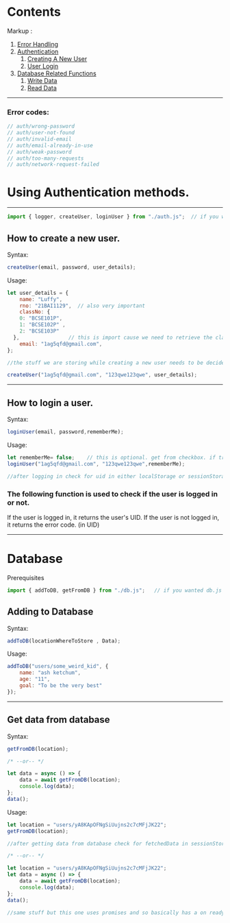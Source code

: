
# Contents
Markup :
1. [Error Handling](#error-codes)
2. [Authentication](#using-authentication-methods)
   1. [Creating A New User](#how-to-create-a-new-user)
   2. [User Login](#how-to-login-a-user)
3. [Database Related Functions](#database)
   1. [Write Data](#adding-to-database)
   2. [Read Data](#get-data-from-database)

--------------------------------------------------------------------------------------------------------------------------------------

### Error codes:
```javascript
// auth/wrong-password
// auth/user-not-found
// auth/invalid-email
// auth/email-already-in-use
// auth/weak-password
// auth/too-many-requests
// auth/network-request-failed
```

# Using Authentication methods.
--------------------------------------------------------------------------------------------------------------------------------------
```javascript
import { logger, createUser, loginUser } from "./auth.js";  // if you wanted auth.js
```

## How to create a new user.

Syntax:
```javascript
createUser(email, password, user_details);
```

Usage:
```javascript
let user_details = {
    name: "Luffy",
    rno: "21BAI1129",  // also very important
    classNo: {
    0: "BCSE101P",
    1: "BCSE102P" , 
    2: "BCSE103P"
  },                // this is import cause we need to retrieve the classno. for live tests.
    email: "1ag5qfd@gmail.com",
};

//the stuff we are storing while creating a new user needs to be decided.

createUser("1ag5qfd@gmail.com", "123qwe123qwe", user_details);
```


--------------------------------------------------------------------------------------------------------------------------------------

## How to login a user.

Syntax:
```javascript
loginUser(email, password,rememberMe);
```

Usage:
```javascript
let rememberMe= false;    // this is optional. get from checkbox. if true then remember me is stored in localStorage else it is stored in sessionStorage.
loginUser("1ag5qfd@gmail.com", "123qwe123qwe",rememberMe);

//after logging in check for uid in either localStorage or sessionStorage.
```

### The following function is used to check if the user is logged in or not.
If the user is logged in, it returns the user's UID.
If the user is not logged in, it returns the error code. (in UID)

--------------------------------------------------------------------------------------------------------------------------------------

# Database
Prerequisites
```javascript
import { addToDB, getFromDB } from "./db.js";   // if you wanted db.js
```

## Adding to Database

Syntax:
```javascript
addToDB(locationWhereToStore , Data);
```
Usage:
```javascript
addToDB("users/some_weird_kid", {
    name: "ash ketchum",
    age: "11",
    goal: "To be the very best"
});
```

--------------------------------------------------------------------------------------------------------------------------------------

## Get data from database

Syntax:
```javascript
getFromDB(location);

/* --or-- */

let data = async () => {
    data = await getFromDB(location);
    console.log(data);
};
data();

```
Usage:
```javascript
let location = "users/yA8KApOFNgSiUujns2c7cMFjJK22";
getFromDB(location);

//after getting data from database check for fetchedData in sessionStorage. It will contain the last thing you got from getFromDB.

/* --or-- */

let location = "users/yA8KApOFNgSiUujns2c7cMFjJK22";
let data = async () => {
    data = await getFromDB(location);
    console.log(data);
};
data();

//same stuff but this one uses promises and so basically has a on ready thing.

```
